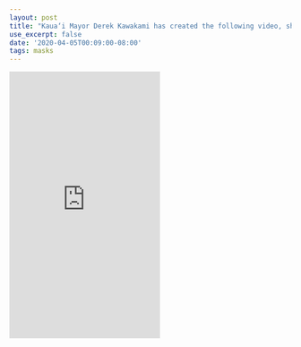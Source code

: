 ```yaml
---
layout: post
title: "Kaua‘i Mayor Derek Kawakami has created the following video, showing how to make your own cloth mask:"
use_excerpt: false
date: '2020-04-05T00:09:00-08:00'
tags: masks
---
```

<iframe src="https://www.facebook.com/plugins/video.php?href=https%3A%2F%2Fwww.facebook.com%2Fderek.kawakami%2Fvideos%2F10221876674966881%2F&show_text=0&width=269" width="269" height="476" style="border:none;overflow:hidden" scrolling="no" frameborder="0" allowTransparency="true" allowFullScreen="true"></iframe> 